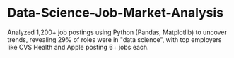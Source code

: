 # Data-Science-Job-Market-Analysis
Analyzed 1,200+ job postings using Python (Pandas, Matplotlib) to uncover trends, revealing 29% of roles were in "data science", with top employers like CVS Health and Apple posting 6+ jobs each.
